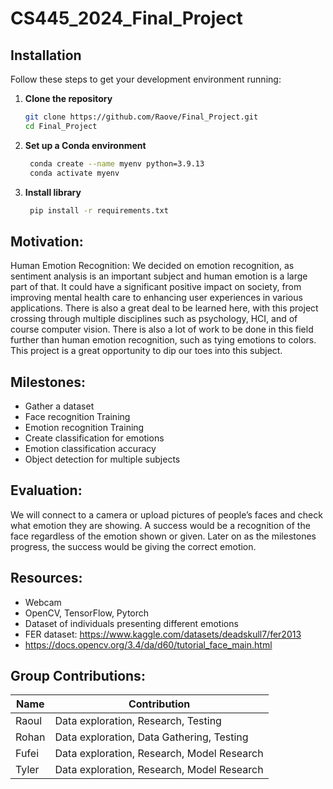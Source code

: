 # CS445_2024_Final_Project

## Installation

Follow these steps to get your development environment running:

1. **Clone the repository**
   ```bash
   git clone https://github.com/Raove/Final_Project.git
   cd Final_Project
   ```
2. **Set up a Conda environment**

   ```bash
    conda create --name myenv python=3.9.13
    conda activate myenv

   ```

3. **Install library**
   ```bash
    pip install -r requirements.txt
   ```

## Motivation:

Human Emotion Recognition: We decided on emotion recognition, as sentiment analysis is an important subject and human emotion is a large part of that. It could have a significant positive impact on society, from improving mental health care to enhancing user experiences in various applications. There is also a great deal to be learned here, with this project crossing through multiple disciplines such as psychology, HCI, and of course computer vision. There is also a lot of work to be done in this field further than human emotion recognition, such as tying emotions to colors. This project is a great opportunity to dip our toes into this subject.

## Milestones:

- Gather a dataset
- Face recognition Training
- Emotion recognition Training
- Create classification for emotions
- Emotion classification accuracy
- Object detection for multiple subjects

## Evaluation:

We will connect to a camera or upload pictures of people’s faces and check what emotion they are showing. A success would be a recognition of the face regardless of the emotion shown or given. Later on as the milestones progress, the success would be giving the correct emotion.

## Resources:

- Webcam
- OpenCV, TensorFlow, Pytorch
- Dataset of individuals presenting different emotions
- FER dataset: https://www.kaggle.com/datasets/deadskull7/fer2013
- https://docs.opencv.org/3.4/da/d60/tutorial_face_main.html

## Group Contributions:

| Name  | Contribution                               |
| ----- | ------------------------------------------ |
| Raoul | Data exploration, Research, Testing        |
| Rohan | Data exploration, Data Gathering, Testing  |
| Fufei | Data exploration, Research, Model Research |
| Tyler | Data exploration, Research, Model Research |
